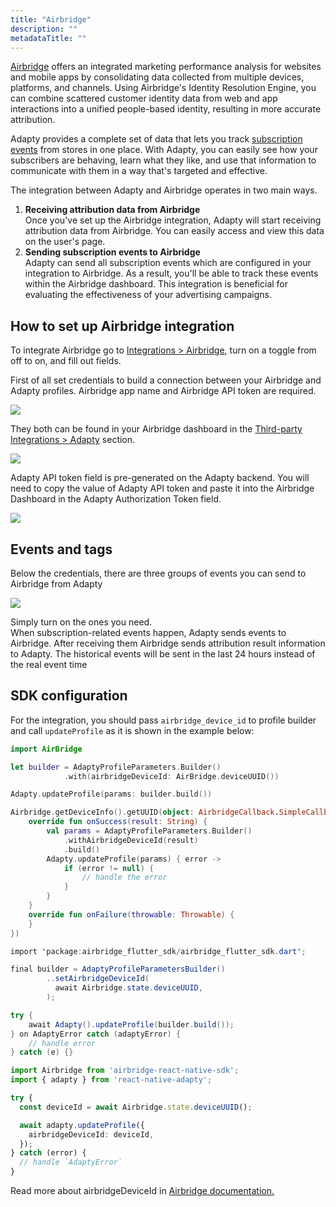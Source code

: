 ```yaml
---
title: "Airbridge"
description: ""
metadataTitle: ""
---
```


[Airbridge](https://www.airbridge.io/) offers an integrated marketing performance analysis for websites and mobile apps by consolidating data collected from multiple devices, platforms, and channels. Using Airbridge's Identity Resolution Engine, you can combine scattered customer identity data from web and app interactions into a unified people-based identity, resulting in more accurate attribution.

Adapty provides a complete set of data that lets you track [subscription events](https://docs.adapty.io/docs/events) from stores in one place. With Adapty, you can easily see how your subscribers are behaving, learn what they like, and use that information to communicate with them in a way that's targeted and effective. 

The integration between Adapty and Airbridge operates in two main ways.

1. **Receiving attribution data from Airbridge**  
   Once you've set up the Airbridge integration, Adapty will start receiving attribution data from Airbridge. You can easily access and view this data on the user's page.
2. **Sending subscription events to Airbridge**  
   Adapty can send all subscription events which are configured in your integration to Airbridge. As a result, you'll be able to track these events within the Airbridge dashboard. This integration is beneficial for evaluating the effectiveness of your advertising campaigns.

## How to set up Airbridge integration

To integrate Airbridge go to [Integrations > Airbridge](https://app.adapty.io/integrations/airbridge), turn on a toggle from off to on, and fill out fields.

First of all set credentials to build a connection between your Airbridge and Adapty profiles. Airbridge app name and Airbridge API token are required. 


<div style={{ textAlign: 'center' }}>
  <img 
    src="https://files.readme.io/2b31d90-Untitled-1_1.png" 
    style={{ width: '700px', border: '1px solid grey' }}
  />
</div>





They both can be found in your Airbridge dashboard in the [Third-party Integrations > Adapty](https://app.airbridge.io/app/testad/integrations/third-party/adapty) section. 


<div style={{ textAlign: 'center' }}>
  <img 
    src="https://files.readme.io/5a2f627-Screenshot_2023-02-21_at_11.19.29_AM.png" 
    style={{ width: '700px', border: '1px solid grey' }}
  />
</div>





Adapty API token field is pre-generated on the Adapty backend. You will need to copy the value of Adapty API token and paste it into the Airbridge Dashboard in the Adapty Authorization Token field.


<div style={{ textAlign: 'center' }}>
  <img 
    src="https://files.readme.io/ff422d1-CleanShot_2023-03-01_at_17.11.412x.png" 
    style={{ width: '700px', border: '1px solid grey' }}
  />
</div>





## Events and tags

Below the credentials, there are three groups of events you can send to Airbridge from Adapty


<div style={{ textAlign: 'center' }}>
  <img 
    src="https://files.readme.io/eb4e3a9-CleanShot_2023-08-22_at_13.58.472x.png" 
    style={{ width: '700px', border: '1px solid grey' }}
  />
</div>





Simply turn on the ones you need.  
When subscription-related events happen, Adapty sends events to Airbridge. After receiving them Airbridge sends attribution result information to Adapty. The historical events will be sent in the last 24 hours instead of the real event time

## SDK configuration

For the integration, you should pass `airbridge_device_id` to profile builder and call `updateProfile` as it is shown in the example below: 

```swift iOS (Swift)
import AirBridge

let builder = AdaptyProfileParameters.Builder()
            .with(airbridgeDeviceId: AirBridge.deviceUUID())

Adapty.updateProfile(params: builder.build())
```
```kotlin Android (Kotlin)
Airbridge.getDeviceInfo().getUUID(object: AirbridgeCallback.SimpleCallback<String>() {
    override fun onSuccess(result: String) {
        val params = AdaptyProfileParameters.Builder()
            .withAirbridgeDeviceId(result)
            .build()
        Adapty.updateProfile(params) { error ->
            if (error != null) {
                // handle the error
            }
        }
    }
    override fun onFailure(throwable: Throwable) {
    }
})
```
```csharp Flutter (Dart)
import 'package:airbridge_flutter_sdk/airbridge_flutter_sdk.dart';

final builder = AdaptyProfileParametersBuilder()
        ..setAirbridgeDeviceId(
          await Airbridge.state.deviceUUID,
        );

try {
    await Adapty().updateProfile(builder.build());
} on AdaptyError catch (adaptyError) {
    // handle error
} catch (e) {}
```
```typescript React Native (TS)
import Airbridge from 'airbridge-react-native-sdk';
import { adapty } from 'react-native-adapty';

try {
  const deviceId = await Airbridge.state.deviceUUID();

  await adapty.updateProfile({
    airbridgeDeviceId: deviceId,
  });
} catch (error) {
  // handle `AdaptyError`
}
```

Read more about airbridgeDeviceId in [Airbridge documentation.](https://developers.airbridge.io/v1.1-en/docs/airbridge-device-id)